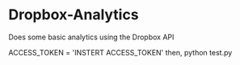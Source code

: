 Dropbox-Analytics
=================

Does some basic analytics using the Dropbox API

ACCESS_TOKEN = 'INSTERT ACCESS_TOKEN'
then, python test.py
